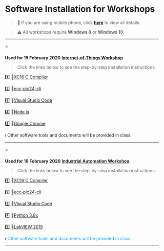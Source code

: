 
# Software Installation for Workshops


>:iphone: If you are using mobile phone, click [**here**](https://github.com/drsanti/shared/blob/master/README.md) to view all details.

> :warning: All workshops require **Windows 8** or **Windows 10**.

---

:star:

**Used for 15 February 2020**
[**Internet-of-Things Workshop**](https://www.eventpop.me/e/8082)

> Click the links below to see the step-by-step installation instructions.

:one: :link:[XC16 C Compiler](2020/docs/xc16/install/README.md)

:two: :link:[ecc-pic24-cli](2020/docs/pic24cli/install/README.md)

:three: :link:[Visual Studio Code](2020/docs/vscode/install/README.md)

:four: :link:[Node.js](2020/docs/nodejs/install/README.md)

:five: :link:[Google Chrome](2020/docs/chrome/install/README.md)

:information_source: Other software tools and documents will be provided in class.

---

:star:

**Used for 16 February 2020**
[**Industrial Automation Workshop**](https://www.eventpop.me/e/8222)

> Click the links below to see the step-by-step installation instructions.

:one: :link:[XC16 C Compiler](2020/docs/xc16/install/README.md)

:two: :link:[ecc-pic24-cli](2020/docs/pic24cli/install/README.md)

:three: :link:[Visual Studio Code](2020/docs/vscode/install/README.md)

:four: :link:[Python 3.8x](2020/docs/python/install/README.md)

:five: :link:[LabVIEW 2019](2020/docs/labview/install/README.md)

:information_source: <html><span style="color:#07abf7;">Other software tools and documents will be provided in class.</span><html>

---
